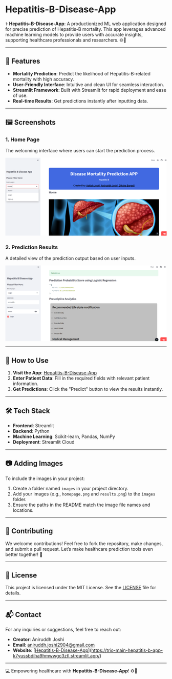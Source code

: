 # Hepatitis-B-Disease-App

⚕️ **Hepatitis-B-Disease-App**: A productionized ML web application designed for precise prediction of Hepatitis-B mortality. This app leverages advanced machine learning models to provide users with accurate insights, supporting healthcare professionals and researchers. 🌐🤖

---

## 🌟 Features

- **Mortality Prediction**: Predict the likelihood of Hepatitis-B-related mortality with high accuracy.
- **User-Friendly Interface**: Intuitive and clean UI for seamless interaction.
- **Streamlit Framework**: Built with Streamlit for rapid deployment and ease of use.
- **Real-time Results**: Get predictions instantly after inputting data.

---

## 🖼️ Screenshots

### 1. **Home Page**
The welcoming interface where users can start the prediction process.

![Home Page](1img.png)

### 2. **Prediction Results**
A detailed view of the prediction output based on user inputs.

![Prediction Results](2img.png)

---

## 🚀 How to Use

1. **Visit the App**: [Hepatitis-B-Disease-App](https://trio-main-hepatitis-b-app-k7yussbdiha9hmwwgc3ztl.streamlit.app/)
2. **Enter Patient Data**: Fill in the required fields with relevant patient information.
3. **Get Predictions**: Click the "Predict" button to view the results instantly.

---

## 🛠️ Tech Stack

- **Frontend**: Streamlit
- **Backend**: Python
- **Machine Learning**: Scikit-learn, Pandas, NumPy
- **Deployment**: Streamlit Cloud

---

## 📷 Adding Images
To include the images in your project:

1. Create a folder named `images` in your project directory.
2. Add your images (e.g., `homepage.png` and `results.png`) to the `images` folder.
3. Ensure the paths in the README match the image file names and locations.

---

## 🤝 Contributing

We welcome contributions! Feel free to fork the repository, make changes, and submit a pull request. Let’s make healthcare prediction tools even better together! 🌟

---

## 📝 License

This project is licensed under the MIT License. See the [LICENSE](./LICENSE) file for details.

---

## 📬 Contact

For any inquiries or suggestions, feel free to reach out:

- **Creator**: Aniruddh Joshi
- **Email**: [aniruddh.joshi2904@gmail.com](aniruddh.joshi2904@gmail.com)
- **Website**: [[Hepatitis-B-Disease-App](https://trio-main-hepatitis-b-app-k7yussbdiha9hmwwgc3ztl.streamlit.app/)](https://trio-main-hepatitis-b-app-k7yussbdiha9hmwwgc3ztl.streamlit.app/)

---

💻 Empowering healthcare with **Hepatitis-B-Disease-App**! ⚙️🤖
